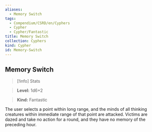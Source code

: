 ```yaml
---
aliases:
  - Memory Switch
tags:
  - Compendium/CSRD/en/Cyphers
  - Cypher
  - Cypher/Fantastic
title: Memory Switch
collection: Cyphers
kind: Cypher
id: Memory-Switch
---
```

## Memory Switch    
>[!info] Stats    
> **Level:** 1d6+2    
> **Kind:** Fantastic  
    
The user selects a point within long range, and the minds of all thinking creatures within immediate range of that point are attacked. Victims are dazed and take no action for a round, and they have no memory of the preceding hour.
